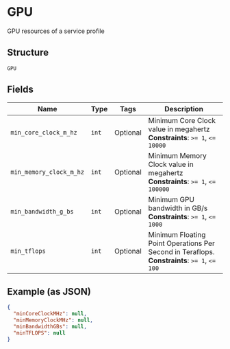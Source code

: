 
# GPU

GPU resources of a service profile

## Structure

`GPU`

## Fields

| Name | Type | Tags | Description |
|  --- | --- | --- | --- |
| `min_core_clock_m_hz` | `int` | Optional | Minimum Core Clock value in megahertz<br>**Constraints**: `>= 1`, `<= 10000` |
| `min_memory_clock_m_hz` | `int` | Optional | Minimum Memory Clock value in megahertz<br>**Constraints**: `>= 1`, `<= 100000` |
| `min_bandwidth_g_bs` | `int` | Optional | Minimum GPU bandwidth in GB/s<br>**Constraints**: `>= 1`, `<= 1000` |
| `min_tflops` | `int` | Optional | Minimum Floating Point Operations Per Second in Teraflops.<br>**Constraints**: `>= 1`, `<= 100` |

## Example (as JSON)

```json
{
  "minCoreClockMHz": null,
  "minMemoryClockMHz": null,
  "minBandwidthGBs": null,
  "minTFLOPS": null
}
```

